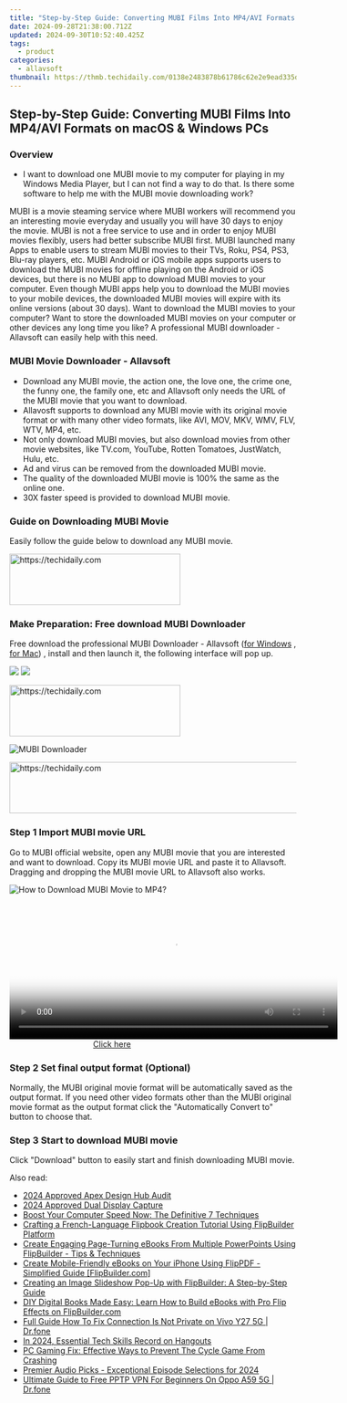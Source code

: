 ```yaml
---
title: "Step-by-Step Guide: Converting MUBI Films Into MP4/AVI Formats on macOS & Windows PCs"
date: 2024-09-28T21:38:00.712Z
updated: 2024-09-30T10:52:40.425Z
tags:
  - product
categories:
  - allavsoft
thumbnail: https://thmb.techidaily.com/0138e2483878b61786c62e2e9ead335ddaa2649c1800ba21659cf76cde33dc5d.jpg
---
```


## Step-by-Step Guide: Converting MUBI Films Into MP4/AVI Formats on macOS & Windows PCs

### Overview

* I want to download one MUBI movie to my computer for playing in my Windows Media Player, but I can not find a way to do that. Is there some software to help me with the MUBI movie downloading work?

MUBI is a movie steaming service where MUBI workers will recommend you an interesting movie everyday and usually you will have 30 days to enjoy the movie. MUBI is not a free service to use and in order to enjoy MUBI movies flexibly, users had better subscribe MUBI first. MUBI launched many Apps to enable users to stream MUBI movies to their TVs, Roku, PS4, PS3, Blu-ray players, etc. MUBI Android or iOS mobile apps supports users to download the MUBI movies for offline playing on the Android or iOS devices, but there is no MUBI app to download MUBI movies to your computer. Even though MUBI apps help you to download the MUBI movies to your mobile devices, the downloaded MUBI movies will expire with its online versions (about 30 days). Want to download the MUBI movies to your computer? Want to store the downloaded MUBI movies on your computer or other devices any long time you like? A professional MUBI downloader - Allavsoft can easily help with this need.

### MUBI Movie Downloader - Allavsoft

* Download any MUBI movie, the action one, the love one, the crime one, the funny one, the family one, etc and Allavsoft only needs the URL of the MUBI movie that you want to download.
* Allavosft supports to download any MUBI movie with its original movie format or with many other video formats, like AVI, MOV, MKV, WMV, FLV, WTV, MP4, etc.
* Not only download MUBI movies, but also download movies from other movie websites, like TV.com, YouTube, Rotten Tomatoes, JustWatch, Hulu, etc.
* Ad and virus can be removed from the downloaded MUBI movie.
* The quality of the downloaded MUBI movie is 100% the same as the online one.
* 30X faster speed is provided to download MUBI movie.

### Guide on Downloading MUBI Movie

Easily follow the guide below to download any MUBI movie.

<!-- affiliate ads begin -->
<a href="https://aligracehair.sjv.io/c/5597632/1902319/19272" target="_top" id="1902319">
  <img src="//a.impactradius-go.com/display-ad/19272-1902319" border="0" alt="https://techidaily.com" width="300" height="90"/>
</a>
<img height="0" width="0" src="https://aligracehair.sjv.io/i/5597632/1902319/19272" style="position:absolute;visibility:hidden;" border="0" />
<!-- affiliate ads end -->

### Make Preparation: Free download MUBI Downloader

Free download the professional MUBI Downloader - Allavsoft ([for Windows](https://tools.techidaily.com/allavsoft/products/) , [for Mac](https://tools.techidaily.com/allavsoft/products/)) , install and then launch it, the following interface will pop up.

[![](https://www.allavsoft.com/how-to/../images/how-to/free-download-win.jpg)](https://tools.techidaily.com/allavsoft/products/) [![](https://www.allavsoft.com/how-to/../images/how-to/free-download-mac.jpg)](https://tools.techidaily.com/allavsoft/products/)

<!-- affiliate ads begin -->
<a href="https://laganoo.pxf.io/c/5597632/1657396/16446" target="_top" id="1657396">
  <img src="//a.impactradius-go.com/display-ad/16446-1657396" border="0" alt="https://techidaily.com" width="300" height="90"/>
</a>
<img height="0" width="0" src="https://laganoo.pxf.io/i/5597632/1657396/16446" style="position:absolute;visibility:hidden;" border="0" />
<!-- affiliate ads end -->

![MUBI Downloader](https://www.allavsoft.com/how-to/../images/allavsoft/screen-shot-600.jpg)

<!-- affiliate ads begin -->
<a href="https://bluettius.sjv.io/c/5597632/2139111/17108" target="_top" id="2139111">
  <img src="//a.impactradius-go.com/display-ad/17108-2139111" border="0" alt="https://techidaily.com" width="728" height="90"/>
</a>
<img height="0" width="0" src="https://bluettius.sjv.io/i/5597632/2139111/17108" style="position:absolute;visibility:hidden;" border="0" />
<!-- affiliate ads end -->

### Step 1 Import MUBI movie URL

Go to MUBI official website, open any MUBI movie that you are interested and want to download. Copy its MUBI movie URL and paste it to Allavsoft. Dragging and dropping the MUBI movie URL to Allavsoft also works.

![How to Download MUBI Movie to MP4?](https://www.allavsoft.com/how-to/../images/how-to/download-rtmp-video/download-rtmp-video.jpg)

<!-- affiliate ads begin -->
<span id="1982459">
					<video width="576" height="240" style="cursor:pointer"
           poster="//a.impactradius-go.com/display-clicktoplayimage/1982459.png"
           onclick="if(!this.playClicked){this.play();this.setAttribute('controls',true);this.playClicked=true;}">
	   <source src="//a.impactradius-go.com/display-ad/22993-1982459">
	   <img src="//a.impactradius-go.com/display-clicktoplayimage/1982459.png" style="border: none; height: 100%; width: 100%; object-fit: contain">
	</video>
	<div style="width:360px;text-align:center"><a href="javascript:window.open(decodeURIComponent('https%3A%2F%2Fhomestyler.sjv.io%2Fc%2F5597632%2F1982459%2F22993'), '_blank');void(0);">Click here</a></div>
</span>
<img height="0" width="0" src="https://imp.pxf.io/i/5597632/1982459/22993" style="position:absolute;visibility:hidden;" border="0" />
<!-- affiliate ads end -->

### Step 2 Set final output format (Optional)

Normally, the MUBI original movie format will be automatically saved as the output format. If you need other video formats other than the MUBI original movie format as the output format click the "Automatically Convert to" button to choose that.

### Step 3 Start to download MUBI movie

Click "Download" button to easily start and finish downloading MUBI movie.

<ins class="adsbygoogle"
     style="display:block"
     data-ad-format="autorelaxed"
     data-ad-client="ca-pub-7571918770474297"
     data-ad-slot="1223367746"></ins>

<ins class="adsbygoogle"
     style="display:block"
     data-ad-client="ca-pub-7571918770474297"
     data-ad-slot="8358498916"
     data-ad-format="auto"
     data-full-width-responsive="true"></ins>

<span class="atpl-alsoreadstyle">Also read:</span>
<div><ul>
<li><a href="https://extra-tips.techidaily.com/2024-approved-apex-design-hub-audit/"><u>2024 Approved Apex Design Hub Audit</u></a></li>
<li><a href="https://video-screen-grab.techidaily.com/2024-approved-dual-display-capture/"><u>2024 Approved Dual Display Capture</u></a></li>
<li><a href="https://tech-renaissance.techidaily.com/boost-your-computer-speed-now-the-definitive-7-techniques/"><u>Boost Your Computer Speed Now: The Definitive 7 Techniques</u></a></li>
<li><a href="https://discover-comparisons.techidaily.com/crafting-a-french-language-flipbook-creation-tutorial-using-flipbuilder-platform/"><u>Crafting a French-Language Flipbook Creation Tutorial Using FlipBuilder Platform</u></a></li>
<li><a href="https://discover-comparisons.techidaily.com/create-engaging-page-turning-ebooks-from-multiple-powerpoints-using-flipbuilder-tips-and-techniques/"><u>Create Engaging Page-Turning eBooks From Multiple PowerPoints Using FlipBuilder - Tips & Techniques</u></a></li>
<li><a href="https://discover-comparisons.techidaily.com/create-mobile-friendly-ebooks-on-your-iphone-using-flippdf-simplified-guide-flipbuildercom/"><u>Create Mobile-Friendly eBooks on Your iPhone Using FlipPDF - Simplified Guide [FlipBuilder.com]</u></a></li>
<li><a href="https://discover-comparisons.techidaily.com/creating-an-image-slideshow-pop-up-with-flipbuilder-a-step-by-step-guide/"><u>Creating an Image Slideshow Pop-Up with FlipBuilder: A Step-by-Step Guide</u></a></li>
<li><a href="https://discover-comparisons.techidaily.com/diy-digital-books-made-easy-learn-how-to-build-ebooks-with-pro-flip-effects-on-flipbuildercom/"><u>DIY Digital Books Made Easy: Learn How to Build eBooks with Pro Flip Effects on FlipBuilder.com</u></a></li>
<li><a href="https://howto.techidaily.com/full-guide-how-to-fix-connection-is-not-private-on-vivo-y27-5g-drfone-by-drfone-fix-android-problems-fix-android-problems/"><u>Full Guide How To Fix Connection Is Not Private on Vivo Y27 5G | Dr.fone</u></a></li>
<li><a href="https://video-screen-grab.techidaily.com/in-2024-essential-tech-skills-record-on-hangouts/"><u>In 2024, Essential Tech Skills Record on Hangouts</u></a></li>
<li><a href="https://win-solutions.techidaily.com/pc-gaming-fix-effective-ways-to-prevent-the-cycle-game-from-crashing/"><u>PC Gaming Fix: Effective Ways to Prevent The Cycle Game From Crashing</u></a></li>
<li><a href="https://extra-guidance.techidaily.com/premier-audio-picks-exceptional-episode-selections-for-2024/"><u>Premier Audio Picks - Exceptional Episode Selections for 2024</u></a></li>
<li><a href="https://fake-location.techidaily.com/ultimate-guide-to-free-pptp-vpn-for-beginners-on-oppo-a59-5g-drfone-by-drfone-virtual-android/"><u>Ultimate Guide to Free PPTP VPN For Beginners On Oppo A59 5G | Dr.fone</u></a></li>
</ul></div>

